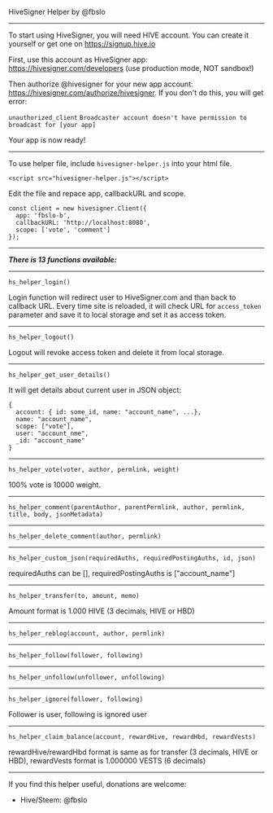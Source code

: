 HiveSigner Helper by @fbslo

---

To start using HiveSigner, you will need HIVE account. You can create it yourself or get one on https://signup.hive.io

First, use this account as HiveSigner app: https://hivesigner.com/developers (use production mode, NOT sandbox!)

Then authorize @hivesigner for your new app account: https://hivesigner.com/authorize/hivesigner. If you don't do this, you will get error:

`unauthorized_client` `Broadcaster account doesn't have permission to broadcast for [your app]`

Your app is now ready!

---

To use helper file, include `hivesigner-helper.js` into your html file.

`<script src="hivesigner-helper.js"></script>`

Edit the file and repace app, callbackURL and scope.

```
const client = new hivesigner.Client({
  app: 'fbslo-b',
  callbackURL: 'http://localhost:8080',
  scope: ['vote', 'comment']
});
```

---

***There is 13 functions available:***

---

`hs_helper_login()`

Login function will redirect user to HiveSigner.com and than back to callback URL. Every time site is reloaded, it will check URL for `access_token` parameter and save it to local storage and set it as access token.

---

`hs_helper_logout()`

Logout will revoke access token and delete it from local storage.

---

`hs_helper_get_user_details()`

It will get details about current user in JSON object:

```
{
  account: { id: some_id, name: "account_name", ...},
  name: "account_name",
  scope: ["vote"],
  user: "account_nme",
  _id: "account_name"
}
```

---

`hs_helper_vote(voter, author, permlink, weight)`

100% vote is 10000 weight.

---


`hs_helper_comment(parentAuthor, parentPermlink, author, permlink, title, body, jsonMetadata)`

---

`hs_helper_delete_comment(author, permlink)`

---

`hs_helper_custom_json(requiredAuths, requiredPostingAuths, id, json)`

requiredAuths can be [], requiredPostingAuths is ["account_name"]

---

`hs_helper_transfer(to, amount, memo)`

Amount format is 1.000 HIVE (3 decimals, HIVE or HBD)

---

`hs_helper_reblog(account, author, permlink)`

---

`hs_helper_follow(follower, following)`

---

`hs_helper_unfollow(unfollower, unfollowing)`

---


`hs_helper_ignore(follower, following)`

Follower is user, following is ignored user

---

`hs_helper_claim_balance(account, rewardHive, rewardHbd, rewardVests)`

rewardHive/rewardHbd format is same as for transfer (3 decimals, HIVE or HBD), rewardVests format is 1.000000 VESTS (6 decimals)


---

If you find this helper useful, donations are welcome:
* Hive/Steem: @fbslo
